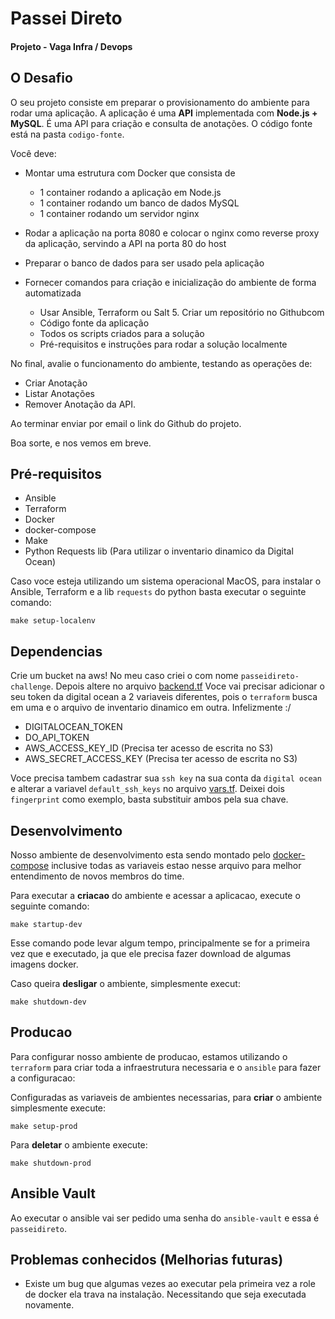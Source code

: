 # Passei Direto
#### Projeto - Vaga Infra / Devops

## O Desafio

O seu projeto consiste em preparar o provisionamento do ambiente para rodar uma aplicação. A aplicação é uma **API** implementada com ​**Node.js​ + ​MySQL​**. É uma API para criação e
consulta de anotações. O código fonte está na pasta `codigo-fonte`.

Você deve:

* Montar uma estrutura com ​Docker​ que consista de
  * 1 container rodando a aplicação em ​Node.js
  * 1 container rodando um banco de dados ​MySQL
  * 1 container rodando um servidor ​nginx

* Rodar a aplicação na porta 8080 e colocar o ​nginx ​como reverse proxy da aplicação, servindo a API na porta 80 do host

* Preparar o banco de dados para ser usado pela aplicação

* Fornecer comandos para criação e inicialização do ambiente de forma automatizada
  * Usar ​Ansible​,​ Terraform ​ou ​Salt 5. Criar um repositório no ​Github ​com
  * Código fonte da aplicação
  * Todos os scripts criados para a solução
  * Pré-requisitos e instruções para rodar a solução localmente

No final, avalie o funcionamento do ambiente, testando as operações de:

* Criar Anotação
* Listar Anotações
* Remover Anotação da API.

Ao terminar enviar por email o link do ​Github ​do projeto. 

Boa sorte, e nos vemos em breve.

## Pré-requisitos

* Ansible
* Terraform
* Docker
* docker-compose
* Make
* Python Requests lib (Para utilizar o inventario dinamico da Digital Ocean)

Caso voce esteja utilizando um sistema operacional MacOS, para instalar o Ansible, Terraform e a lib `requests` do python basta executar o seguinte comando:

```make
make setup-localenv
```

## Dependencias

Crie um bucket na aws! No meu caso criei o com nome `passeidireto-challenge`. Depois altere no arquivo [backend.tf](./terraform/backend.tf)
Voce vai precisar adicionar o seu token da digital ocean a 2 variaveis diferentes, pois o `terraform` busca em uma e o arquivo de inventario dinamico em outra. Infelizmente :/ 

* DIGITALOCEAN_TOKEN
* DO_API_TOKEN
* AWS_ACCESS_KEY_ID (Precisa ter acesso de escrita no S3)
* AWS_SECRET_ACCESS_KEY (Precisa ter acesso de escrita no S3)

Voce precisa tambem cadastrar sua `ssh key` na sua conta da `digital ocean` e alterar a variavel `default_ssh_keys` no arquivo [vars.tf](./terraform/vars.tf). Deixei  dois `fingerprint` como exemplo, basta substituir ambos pela sua chave.

## Desenvolvimento

Nosso ambiente de desenvolvimento esta sendo montado pelo [docker-compose](./docker-compose.yml) inclusive todas as variaveis estao nesse arquivo para melhor entendimento de novos membros do time.

Para executar a **criacao** do ambiente e acessar a aplicacao, execute o seguinte comando:

```make
make startup-dev
```
Esse comando pode levar algum tempo, principalmente se for a primeira vez que e executado, ja que ele precisa fazer download de algumas imagens docker.


Caso queira **desligar** o ambiente, simplesmente execut:

```make
make shutdown-dev
```

## Producao

Para configurar nosso ambiente de producao, estamos utilizando o `terraform` para criar toda a infraestrutura necessaria e o `ansible` para fazer a configuracao:

Configuradas as variaveis de ambientes necessarias, para **criar** o ambiente simplesmente execute:

```make
make setup-prod
```

Para **deletar** o ambiente execute:

```make
make shutdown-prod
```

## Ansible Vault

Ao executar o ansible vai ser pedido uma senha do `ansible-vault` e essa é `passeidireto`.

## Problemas conhecidos (Melhorias futuras)

* Existe um bug que algumas vezes ao executar pela primeira vez a role de docker ela trava na instalação. Necessitando que seja executada novamente.
